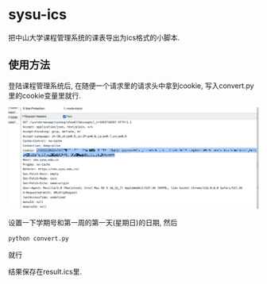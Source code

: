 # sysu-ics

把中山大学课程管理系统的课表导出为ics格式的小脚本.

## 使用方法

登陆课程管理系统后, 在随便一个请求里的请求头中拿到cookie, 写入convert.py里的cookie变量里就行.

![cookie在这呢](docs/img.png)

设置一下学期号和第一周的第一天(星期日)的日期, 然后

```bash
python convert.py
```

就行

结果保存在result.ics里.
